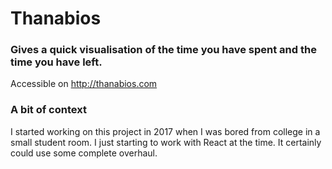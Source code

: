 # Thanabios

### Gives a quick visualisation of the time you have spent and the time you have left.
Accessible on http://thanabios.com

### A bit of context
I started working on this project in 2017 when I was bored from college in a small student room. I just starting to work with React at the time.
It certainly could use some complete overhaul.
